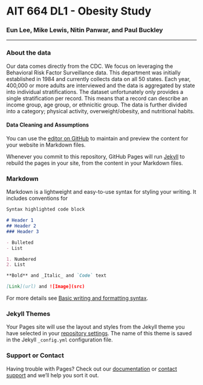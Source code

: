 # AIT 664 DL1 - Obesity Study
### Eun Lee, Mike Lewis, Nitin Panwar, and Paul Buckley
<hr/>


### About the data
Our data comes directly from the CDC. We focus on leveraging the Behavioral Risk Factor Surveillance data. This department was initially established in 1984 and currently collects data on all 50 states. Each year, 400,000 or more adults are interviewed and the data is aggregated by state into individual stratifications. The dataset unfortunately only provides a single stratification per record. This means that a record can describe an income group, age group, or ethnicitic group. The data is further divided into a category; physical activity, overweight/obesity, and nutritional habits.

#### Data Cleaning and Assumptions

You can use the [editor on GitHub](https://github.com/staticresponse/AIT_664/edit/gh-pages/index.md) to maintain and preview the content for your website in Markdown files.

Whenever you commit to this repository, GitHub Pages will run [Jekyll](https://jekyllrb.com/) to rebuild the pages in your site, from the content in your Markdown files.

### Markdown

Markdown is a lightweight and easy-to-use syntax for styling your writing. It includes conventions for

```markdown
Syntax highlighted code block

# Header 1
## Header 2
### Header 3

- Bulleted
- List

1. Numbered
2. List

**Bold** and _Italic_ and `Code` text

[Link](url) and ![Image](src)
```

For more details see [Basic writing and formatting syntax](https://docs.github.com/en/github/writing-on-github/getting-started-with-writing-and-formatting-on-github/basic-writing-and-formatting-syntax).

### Jekyll Themes

Your Pages site will use the layout and styles from the Jekyll theme you have selected in your [repository settings](https://github.com/staticresponse/AIT_664/settings/pages). The name of this theme is saved in the Jekyll `_config.yml` configuration file.

### Support or Contact

Having trouble with Pages? Check out our [documentation](https://docs.github.com/categories/github-pages-basics/) or [contact support](https://support.github.com/contact) and we’ll help you sort it out.
